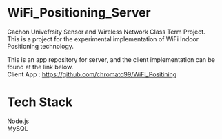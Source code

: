 # WiFi_Positioning_Server
Gachon Univefrsity Sensor and Wireless Network Class Term Project.<br>
This is a project for the experimental implementation of WiFi Indoor Positioning technology.

This is an app repository for server, and the client implementation can be found at the link below.<br>
Client App : https://github.com/chromato99/WiFi_Positining 

# Tech Stack

Node.js<br>
MySQL
